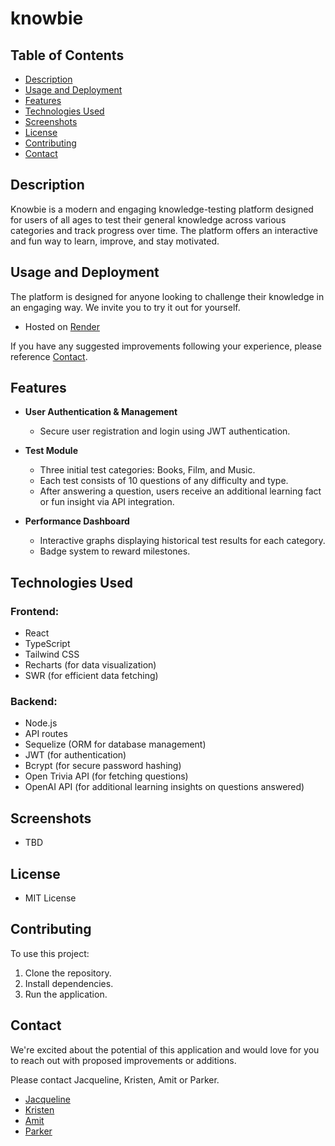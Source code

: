 # knowbie

## Table of Contents
- [Description](#description)
- [Usage and Deployment](#usage-and-deployment)
- [Features](#features)
- [Technologies Used](#technologies-used)
- [Screenshots](#screenshots)
- [License](#licence)
- [Contributing](#contributing)
- [Contact](#contact)

## **Description**
Knowbie is a modern and engaging knowledge-testing platform designed for users of all ages to test their general knowledge across various categories and track progress over time. The platform offers an interactive and fun way to learn, improve, and stay motivated. 

## **Usage and Deployment**
The platform is designed for anyone looking to challenge their knowledge in an engaging way. We invite you to try it out for yourself. 
- Hosted on [Render](https://knowbie.onrender.com/)

If you have any suggested improvements following your experience, please reference [Contact](#contact).

## **Features**
- **User Authentication & Management**
  - Secure user registration and login using JWT authentication.

- **Test Module**
  - Three initial test categories: Books, Film, and Music.
  - Each test consists of 10 questions of any difficulty and type.
  - After answering a question, users receive an additional learning fact or fun insight via API integration.

- **Performance Dashboard**
  - Interactive graphs displaying historical test results for each category.
  - Badge system to reward milestones.

## **Technologies Used**
### **Frontend:**
- React  
- TypeScript  
- Tailwind CSS  
- Recharts (for data visualization)  
- SWR (for efficient data fetching)  

### **Backend:**
- Node.js  
- API routes  
- Sequelize (ORM for database management)  
- JWT (for authentication)  
- Bcrypt (for secure password hashing)  
- Open Trivia API (for fetching questions)  
- OpenAI API (for additional learning insights on questions answered)  

## **Screenshots**
- TBD

## **License**
- MIT License

## **Contributing**
To use this project:
1. Clone the repository.
2. Install dependencies.
3. Run the application.

## **Contact**
We're excited about the potential of this application and would love for you to reach out with proposed improvements or additions. 

Please contact Jacqueline, Kristen, Amit or Parker.

- [Jacqueline](https://github.com/jackietng)
- [Kristen](https://github.com/Kristenshields)
- [Amit](https://github.com/nandyamit)
- [Parker](https://github.com/sunny-script)
